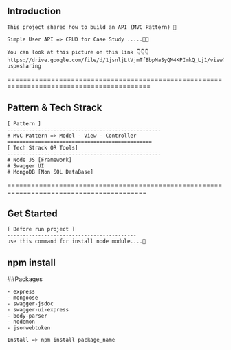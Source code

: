 ## Introduction

    This project shared how to build an API (MVC Pattern) 🚀
    
    Simple User API => CRUD for Case Study .....🧑‍🎓

    You can look at this picture on this link 👇👇👇
    https://drive.google.com/file/d/1jsnljLtVjmTfBbpMaSyQM4KPImkQ_Lj1/view?usp=sharing
==========================================================================================
## Pattern & Tech Strack
    [ Pattern ]
    --------------------------------------------------
    # MVC Pattern => Model - View - Controller
    ===============================================
    [ Tech Strack OR Tools]
    --------------------------------------------------
    # Node JS [Framework]
    # Swagger UI
    # MongoDB [Non SQL DataBase]
=========================================================================================
## Get Started

    [ Before run project ]
    ------------------------------------------
    use this command for install node module....🚀
## npm install
    
##Packages

    - express 
    - mongoose 
    - swagger-jsdoc 
    - swagger-ui-express 
    - body-parser
    - nodemon
    - jsonwebtoken

    Install => npm install package_name

